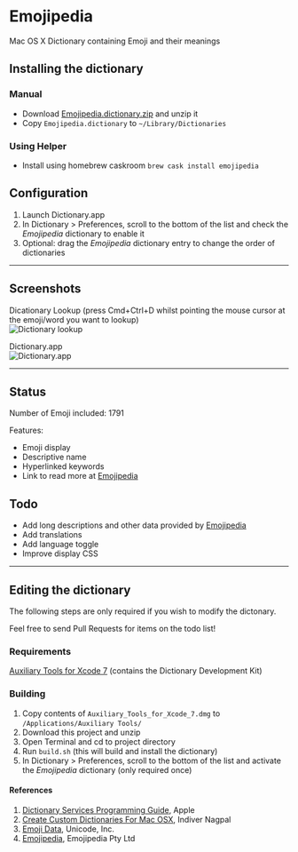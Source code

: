 # Emojipedia
Mac OS X Dictionary containing Emoji and their meanings

## Installing the dictionary

### Manual
- Download [Emojipedia.dictionary.zip](https://github.com/gingerbeardman/Emojipedia/releases/download/20160717/Emojipedia.dictionary.zip) and unzip it
- Copy `Emojipedia.dictionary` to `~/Library/Dictionaries`

### Using Helper
- Install using homebrew caskroom `brew cask install emojipedia`

## Configuration
1. Launch Dictionary.app
2. In Dictionary > Preferences, scroll to the bottom of the list and check the *Emojipedia* dictionary to enable it
3. Optional: drag the *Emojipedia* dictionary entry to change the order of dictionaries

---

## Screenshots

Dicationary Lookup (press Cmd+Ctrl+D whilst pointing the mouse cursor at the emoji/word you want to lookup)  
![Dictionary lookup](https://github.com/gingerbeardman/Emojipedia/blob/master/screenshot_dictionary_lookup.png)

Dictionary.app  
![Dictionary.app](https://github.com/gingerbeardman/Emojipedia/blob/master/screenshot_dictionary_app.png)

---

## Status
Number of Emoji included: 1791

Features: 
* Emoji display
* Descriptive name
* Hyperlinked keywords
* Link to read more at [Emojipedia](http://emojipedia.org)

## Todo
* Add long descriptions and other data provided by [Emojipedia](http://emojipedia.org)
* Add translations
* Add language toggle
* Improve display CSS

---

## Editing the dictionary

The following steps are only required if you wish to modify the dictonary. 

Feel free to send Pull Requests for items on the todo list!

### Requirements

[Auxiliary Tools for Xcode 7](http://adcdownload.apple.com/Developer_Tools/Auxiliary_Tools_for_Xcode_7/Auxiliary_Tools_for_Xcode_7.dmg) (contains the Dictionary Development Kit)

### Building

1. Copy contents of `Auxiliary_Tools_for_Xcode_7.dmg` to `/Applications/Auxiliary Tools/`
2. Download this project and unzip
3. Open Terminal and cd to project directory
4. Run `build.sh` (this will build and install the dictionary)
5. In Dictionary > Preferences, scroll to the bottom of the list and activate the *Emojipedia* dictionary (only required once)

#### References
1. [Dictionary Services Programming Guide](https://developer.apple.com/library/mac/documentation/UserExperience/Conceptual/DictionaryServicesProgGuide/Introduction/Introduction.html#//apple_ref/doc/uid/TP40006152-CH1-SW1), Apple
2. [Create Custom Dictionaries For Mac OSX](http://blog.nagpals.com/mac-dictionaries/), Indiver Nagpal
3. [Emoji Data](http://unicode.org/emoji/charts/emoji-list.html), Unicode, Inc.
4. [Emojipedia](http://emojipedia.org), Emojipedia Pty Ltd
